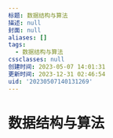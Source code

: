 ```yaml
---
标题: 数据结构与算法
描述: null
封面: null
aliases: []
tags:
  - 数据结构与算法
cssclasses: null
创建时间: 2023-05-07 14:01:31
更新时间: 2023-12-31 02:46:54
uid: '20230507140131269'
---
```


# 数据结构与算法
